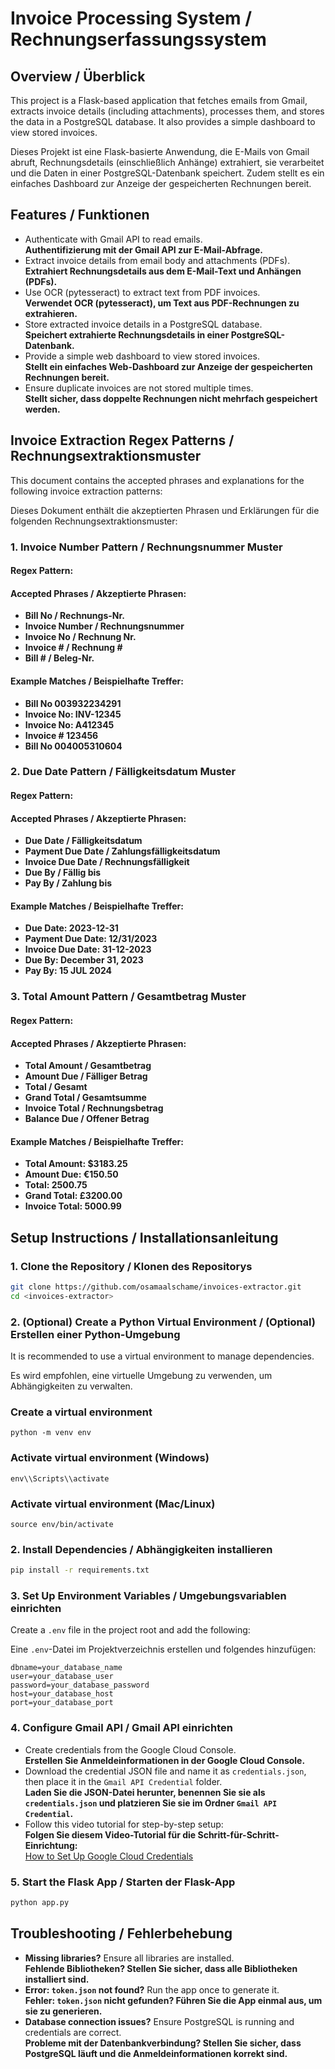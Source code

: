 
# Invoice Processing System / Rechnungserfassungssystem

## Overview / Überblick

This project is a Flask-based application that fetches emails from Gmail, extracts invoice details (including attachments), processes them, and stores the data in a PostgreSQL database. It also provides a simple dashboard to view stored invoices.

Dieses Projekt ist eine Flask-basierte Anwendung, die E-Mails von Gmail abruft, Rechnungsdetails (einschließlich Anhänge) extrahiert, sie verarbeitet und die Daten in einer PostgreSQL-Datenbank speichert. Zudem stellt es ein einfaches Dashboard zur Anzeige der gespeicherten Rechnungen bereit.

## Features / Funktionen

- Authenticate with Gmail API to read emails.  
  **Authentifizierung mit der Gmail API zur E-Mail-Abfrage.**
- Extract invoice details from email body and attachments (PDFs).  
  **Extrahiert Rechnungsdetails aus dem E-Mail-Text und Anhängen (PDFs).**
- Use OCR (pytesseract) to extract text from PDF invoices.  
  **Verwendet OCR (pytesseract), um Text aus PDF-Rechnungen zu extrahieren.**
- Store extracted invoice details in a PostgreSQL database.  
  **Speichert extrahierte Rechnungsdetails in einer PostgreSQL-Datenbank.**
- Provide a simple web dashboard to view stored invoices.  
  **Stellt ein einfaches Web-Dashboard zur Anzeige der gespeicherten Rechnungen bereit.**
- Ensure duplicate invoices are not stored multiple times.  
  **Stellt sicher, dass doppelte Rechnungen nicht mehrfach gespeichert werden.**

## Invoice Extraction Regex Patterns / Rechnungsextraktionsmuster

This document contains the accepted phrases and explanations for the following invoice extraction patterns:

Dieses Dokument enthält die akzeptierten Phrasen und Erklärungen für die folgenden Rechnungsextraktionsmuster:

### 1. Invoice Number Pattern / Rechnungsnummer Muster

#### Regex Pattern:


#### Accepted Phrases / Akzeptierte Phrasen:
- **Bill No / Rechnungs-Nr.**  
- **Invoice Number / Rechnungsnummer**  
- **Invoice No / Rechnung Nr.**  
- **Invoice # / Rechnung #**  
- **Bill # / Beleg-Nr.**  

#### Example Matches / Beispielhafte Treffer:
- **Bill No 003932234291**  
- **Invoice No: INV-12345**  
- **Invoice No: A412345**  
- **Invoice # 123456**  
- **Bill No 004005310604**  

### 2. Due Date Pattern / Fälligkeitsdatum Muster

#### Regex Pattern:

#### Accepted Phrases / Akzeptierte Phrasen:
- **Due Date / Fälligkeitsdatum**  
- **Payment Due Date / Zahlungsfälligkeitsdatum**  
- **Invoice Due Date / Rechnungsfälligkeit**  
- **Due By / Fällig bis**  
- **Pay By / Zahlung bis**  

#### Example Matches / Beispielhafte Treffer:
- **Due Date: 2023-12-31**  
- **Payment Due Date: 12/31/2023**  
- **Invoice Due Date: 31-12-2023**  
- **Due By: December 31, 2023**  
- **Pay By: 15 JUL 2024**  

### 3. Total Amount Pattern / Gesamtbetrag Muster

#### Regex Pattern:


#### Accepted Phrases / Akzeptierte Phrasen:
- **Total Amount / Gesamtbetrag**  
- **Amount Due / Fälliger Betrag**  
- **Total / Gesamt**  
- **Grand Total / Gesamtsumme**  
- **Invoice Total / Rechnungsbetrag**  
- **Balance Due / Offener Betrag**  

#### Example Matches / Beispielhafte Treffer:
- **Total Amount: $3183.25**  
- **Amount Due: €150.50**  
- **Total: 2500.75**  
- **Grand Total: £3200.00**  
- **Invoice Total: 5000.99**  

## Setup Instructions / Installationsanleitung

### 1. Clone the Repository / Klonen des Repositorys

```bash
git clone https://github.com/osamaalschame/invoices-extractor.git
cd <invoices-extractor>
```

### 2. (Optional) Create a Python Virtual Environment / (Optional) Erstellen einer Python-Umgebung
It is recommended to use a virtual environment to manage dependencies.

Es wird empfohlen, eine virtuelle Umgebung zu verwenden, um Abhängigkeiten zu verwalten.

### Create a virtual environment
```
python -m venv env
```

### Activate virtual environment (Windows)
```
env\\Scripts\\activate

```

### Activate virtual environment (Mac/Linux)
```
source env/bin/activate

```

### 2. Install Dependencies / Abhängigkeiten installieren

```bash
pip install -r requirements.txt
```

### 3. Set Up Environment Variables / Umgebungsvariablen einrichten

Create a `.env` file in the project root and add the following:

Eine `.env`-Datei im Projektverzeichnis erstellen und folgendes hinzufügen:

```env
dbname=your_database_name
user=your_database_user
password=your_database_password
host=your_database_host
port=your_database_port
```

### 4. Configure Gmail API / Gmail API einrichten

- Create credentials from the Google Cloud Console.  
  **Erstellen Sie Anmeldeinformationen in der Google Cloud Console.**  
- Download the credential JSON file and name it as `credentials.json`, then place it in the `Gmail API Credential` folder.  
  **Laden Sie die JSON-Datei herunter, benennen Sie sie als `credentials.json` und platzieren Sie sie im Ordner `Gmail API Credential`.**  
- Follow this video tutorial for step-by-step setup:  
  **Folgen Sie diesem Video-Tutorial für die Schritt-für-Schritt-Einrichtung:**  
  [How to Set Up Google Cloud Credentials](https://www.youtube.com/watch?v=1Ua0Eplg75M&ab_channel=OutrightSystems) 

### 5. Start the Flask App / Starten der Flask-App

```bash
python app.py
```

## Troubleshooting / Fehlerbehebung

- **Missing libraries?** Ensure all libraries are installed.  
  **Fehlende Bibliotheken? Stellen Sie sicher, dass alle Bibliotheken installiert sind.**  
- **Error: `token.json` not found?** Run the app once to generate it.  
  **Fehler: `token.json` nicht gefunden? Führen Sie die App einmal aus, um sie zu generieren.**  
- **Database connection issues?** Ensure PostgreSQL is running and credentials are correct.  
  **Probleme mit der Datenbankverbindung? Stellen Sie sicher, dass PostgreSQL läuft und die Anmeldeinformationen korrekt sind.**  
